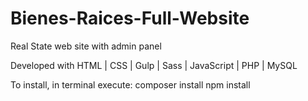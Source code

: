 # Bienes-Raices-Full-Website
Real State web site with admin panel

Developed with HTML | CSS | Gulp | Sass | JavaScript | PHP | MySQL

To install, in terminal execute:
composer install
npm install
